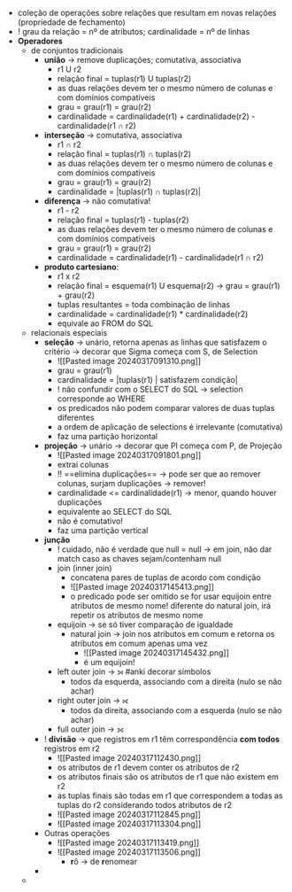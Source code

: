 * coleção de operações sobre relações que resultam em novas relações (propriedade de fechamento)
* ! grau da relação = nº de atributos; cardinalidade = nº de linhas
* **Operadores**
	* de conjuntos tradicionais
		* **união** -> remove duplicações; comutativa, associativa
			* r1 U r2
			* relação final = tuplas(r1) U tuplas(r2)
			* as duas relações devem ter o mesmo número de colunas e com domínios compatíveis
			* grau = grau(r1) = grau(r2)
			* cardinalidade = cardinalidade(r1) + cardinalidade(r2) - cardinalidade(r1 ∩ r2)
		* **interseção** -> comutativa, associativa
			* r1 ∩ r2
			* relação final = tuplas(r1) ∩ tuplas(r2)
			* as duas relações devem ter o mesmo número de colunas e com domínios compatíveis
			* grau = grau(r1) = grau(r2)
			* cardinalidade = |tuplas(r1) ∩ tuplas(r2)|
		* **diferença** -> não comutativa!
			* r1 - r2
			* relação final = tuplas(r1) - tuplas(r2)
			* as duas relações devem ter o mesmo número de colunas e com domínios compatíveis
			* grau = grau(r1) = grau(r2)
			* cardinalidade = cardinalidade(r1) - cardinalidade(r1 ∩ r2)
		* **produto cartesiano**: 
			* r1 x r2 
			* relação final = esquema(r1) U esquema(r2) -> grau = grau(r1) + grau(r2)
			* tuplas resultantes = toda combinação de linhas
			* cardinalidade = cardinalidade(r1) * cardinalidade(r2)
			* equivale ao FROM do SQL
	* relacionais especiais
		* **seleção** -> unário, retorna apenas as linhas que satisfazem o critério -> decorar que Sigma começa com S, de Selection
			* ![[Pasted image 20240317091310.png]]
			* grau = grau(r1)
			* cardinalidade = |tuplas(r1) | satisfazem condição|
			* ! não confundir com o SELECT do SQL -> selection corresponde ao WHERE
			* os predicados não podem comparar valores de duas tuplas diferentes
			* a ordem de aplicação de selections é irrelevante (comutativa)
			* faz uma partição horizontal
		* **projeção** -> unário -> decorar que PI começa com P, de Projeção
			* ![[Pasted image 20240317091801.png]]
			* extrai colunas
			* !! ==elimina duplicações== -> pode ser que ao remover colunas, surjam duplicações -> remover!
			* cardinalidade <= cardinalidade(r1) -> menor, quando houver duplicações
			* equivalente ao SELECT do SQL
			* não é comutativo!
			* faz uma partição vertical
		* **junção**
			* ! cuidado, não é verdade que null = null -> em join, não dar match caso as chaves sejam/contenham null
			* join (inner join)
				* concatena pares de tuplas de acordo com condição
				* ![[Pasted image 20240317145413.png]]
				* o predicado pode ser omitido se for usar equijoin entre atributos de mesmo nome! diferente do natural join, irá repetir os atributos de mesmo nome
			* equijoin -> se só tiver comparação de igualdade
				* natural join -> join nos atributos em comum e retorna os atributos em comum apenas uma vez
					* ![[Pasted image 20240317145432.png]]
					* é um equijoin!
			* left outer join -> ⟕ #anki decorar símbolos
				* todos da esquerda, associando com a direita (nulo se não achar)
			* right outer join -> ⟖
				* todos da direita, associando com a esquerda (nulo se não achar)
			* full outer join -> ⟗
		* ! **divisão** -> que registros em r1 têm correspondência **com todos** registros em r2
			* ![[Pasted image 20240317112430.png]]
			* os atributos de r1 devem conter os atributos de r2
			* os atributos finais são os atributos de r1 que não existem em r2
			* as tuplas finais são todas em r1 que correspondem a todas as tuplas do r2 considerando todos atributos de r2
			* ![[Pasted image 20240317112845.png]]
			* ![[Pasted image 20240317113304.png]]
		* Outras operações
			* ![[Pasted image 20240317113419.png]]
			* ![[Pasted image 20240317113506.png]]
				* **r**ô -> de **r**enomear
		* 
	* 